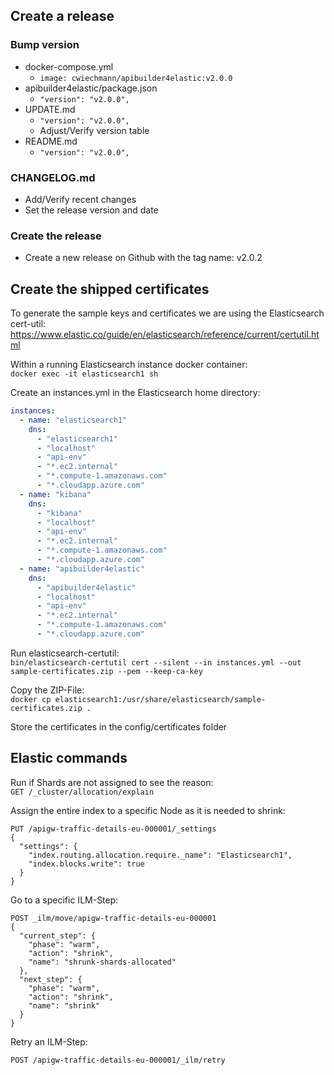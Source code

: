## Create a release

### Bump version
- docker-compose.yml
  - `image: cwiechmann/apibuilder4elastic:v2.0.0`
- apibuilder4elastic/package.json
  - `"version": "v2.0.0",`
- UPDATE.md
  - `"version": "v2.0.0",`
  - Adjust/Verify version table
- README.md
  - `"version": "v2.0.0",`

### CHANGELOG.md
- Add/Verify recent changes
- Set the release version and date

### Create the release
- Create a new release on Github with the tag name: v2.0.2

## Create the shipped certificates

To generate the sample keys and certificates we are using the Elasticsearch cert-util: 
https://www.elastic.co/guide/en/elasticsearch/reference/current/certutil.html

Within a running Elasticsearch instance docker container:  
`docker exec -it elasticsearch1 sh`

Create an instances.yml in the Elasticsearch home directory:  
```yml
instances:
  - name: "elasticsearch1"
    dns:
      - "elasticsearch1"
      - "localhost"
      - "api-env"
      - "*.ec2.internal"
      - "*.compute-1.amazonaws.com"
      - "*.cloudapp.azure.com"
  - name: "kibana"
    dns:
      - "kibana"
      - "localhost"
      - "api-env"
      - "*.ec2.internal"
      - "*.compute-1.amazonaws.com"
      - "*.cloudapp.azure.com"
  - name: "apibuilder4elastic"
    dns:
      - "apibuilder4elastic"
      - "localhost"
      - "api-env"
      - "*.ec2.internal"
      - "*.compute-1.amazonaws.com"
      - "*.cloudapp.azure.com"
```

Run elasticsearch-certutil:  
`bin/elasticsearch-certutil cert --silent --in instances.yml --out sample-certificates.zip --pem --keep-ca-key`

Copy the ZIP-File:  
`docker cp elasticsearch1:/usr/share/elasticsearch/sample-certificates.zip .`

Store the certificates in the config/certificates folder

## Elastic commands 

Run if Shards are not assigned to see the reason:  
`GET /_cluster/allocation/explain`

Assign the entire index to a specific Node as it is needed to shrink:  
```
PUT /apigw-traffic-details-eu-000001/_settings
{
  "settings": {
    "index.routing.allocation.require._name": "Elasticsearch1", 
    "index.blocks.write": true                                    
  }
}
```

Go to a specific ILM-Step:
```
POST _ilm/move/apigw-traffic-details-eu-000001
{
  "current_step": { 
    "phase": "warm",
    "action": "shrink",
    "name": "shrunk-shards-allocated"
  },
  "next_step": { 
    "phase": "warm",
    "action": "shrink",
    "name": "shrink"
  }
}
```

Retry an ILM-Step:
```
POST /apigw-traffic-details-eu-000001/_ilm/retry
```